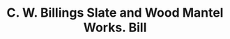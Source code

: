 ---
doi: 10.7916/D8C83NDK
date_other: '1893'
date_other_textual: '1893'
form: printed ephemera
genre:
- Invoices
name:
- C. W. Billings Slate and Wood Mantel Works
object_in_context_url: https://biggert.cul.columbia.edu/items/view/ave_biggert_01213
subject_hierarchical_geographic:
- Troy, New York, United States
subject_name:
- C. W. Billings Slate and Wood Mantel Works
title: C. W. Billings Slate and Wood Mantel Works. Bill
sort_title: C. W. Billings Slate and Wood Mantel Works. Bill
call_number: ave_biggert_01213
coordinates:
- 42.73166666666667,-73.69250000000001
pid: ave_biggert_01213
identifiers: ave_biggert_01213
permalink: /biggert/ave_biggert_01213/
layout: iiif-image-page
---